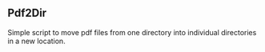 ## Pdf2Dir

Simple script to move pdf files from one directory into individual directories in a new location.